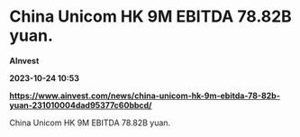 # China Unicom HK 9M EBITDA 78.82B yuan.
**AInvest**

**2023-10-24 10:53**

**https://www.ainvest.com/news/china-unicom-hk-9m-ebitda-78-82b-yuan-231010004dad95377c60bbcd/**

China Unicom HK 9M EBITDA 78.82B yuan.